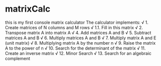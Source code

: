 # matrixCalc
this is my first console matrix calculator
The calculator implements:
√ 1. Create matrices of N columns and M rows
√ 1.1. Fill in this matrix
√ 2. Transpose matrix A into matrix A
√ 4. Add matrices A and B
√ 5. Subtract matrices A and B
√ 6. Multiply matrices A and B
√ 7. Multiply matrix A and E (unit matrix)
√ 8. Multiplying matrix A by the number n
√ 9. Raise the matrix A to the power of n
√ 10. Search for the determinant of the matrix
√ 11. Create an inverse matrix
√ 12. Minor Search
√ 13. Search for an algebraic complement
